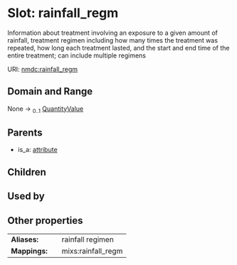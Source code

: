 
# Slot: rainfall_regm


Information about treatment involving an exposure to a given amount of rainfall, treatment regimen including how many times the treatment was repeated, how long each treatment lasted, and the start and end time of the entire treatment; can include multiple regimens

URI: [nmdc:rainfall_regm](https://microbiomedata/meta/rainfall_regm)


## Domain and Range

None &#8594;  <sub>0..1</sub> [QuantityValue](QuantityValue.md)

## Parents

 *  is_a: [attribute](attribute.md)

## Children


## Used by


## Other properties

|  |  |  |
| --- | --- | --- |
| **Aliases:** | | rainfall regimen |
| **Mappings:** | | mixs:rainfall_regm |


